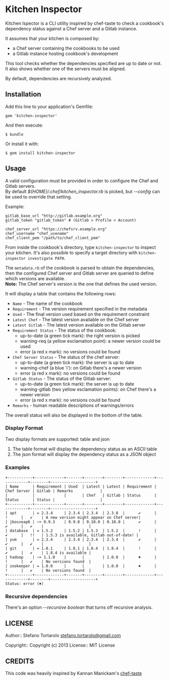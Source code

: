# Kitchen Inspector

Kitchen Ispector is a CLI utility inspired by chef-taste to check a cookbook's dependency status against a Chef server and a Gitlab instance.

It assumes that your kitchen is composed by:

* a Chef server containing the cookbooks to be used
* a Gitlab instance hosting cookbook's development

This tool checks whether the dependencies specified are up to date or not.
It also shows whether one of the servers must be aligned.

By default, dependencies are recursively analyzed.

## Installation

Add this line to your application's Gemfile:

    gem 'kitchen-inspector'

And then execute:

    $ bundle

Or install it with:

    $ gem install kitchen-inspector

## Usage

A valid configuration must be provided in order to configure the Chef and Gitlab servers.  
By default *${HOME}/.chef/kitchen_inspector.rb* is picked, but _--config_ can be used to override that setting.

Example:

    gitlab_base_url "http://gitlab.example.org"
    gitlab_token "gitlab_token" # (Gitlab > Profile > Account)

    chef_server_url "https://chefsrv.example.org"
    chef_username "chef_usename"
    chef_client_pem "/path/to/chef_client_pem"

From inside the cookbook's directory, type `kitchen-inspector` to inspect your kitchen.
It's also possible to specify a target directory with `kitchen-inspector investigate PATH`.

The `metadata.rb` of the cookbook is parsed to obtain the dependencies, then the configured Chef server and Gitlab server are queried to define which versions are available.  
**Note:** The Chef server's version is the one that defines the used version.

It will display a table that contains the following rows:

* `Name` - The name of the cookbook
* `Requirement` - The version requirement specified in the metadata
* `Used` - The final version used based on the requirement constraint
* `Latest Chef` - The latest version available on the Chef server
* `Latest Gitlab` - The latest version available on the Gitlab server
* `Requirement Status` - The status of the cookbook:
    * up-to-date (a green tick mark): the right version is picked
    * warning-req (a yellow esclamation point): a newer version could be used
    * error (a red x mark): no versions could be found
* `Chef Server Status` - The status of the chef server:
    * up-to-date (a green tick mark): the server is up to date
    * warning-chef (a blue 'i'): on Gitlab there's a newer version
    * error (a red x mark): no versions could be found
* `Gitlab Status` - The status of the Gitlab server:
    * up-to-date (a green tick mark): the server is up to date
    * warning-gitlab (two yellow esclamation points): on Chef there's a newer version
    * error (a red x mark): no versions could be found
* `Remarks` - human readable descriptions of warnings/errors

The overall status will also be displayed in the bottom of the table.

### Display Format

Two display formats are supported: table and json

1. The table format will display the dependency status as an ASCII table
2. The json format will display the dependency status as a JSON object

### Examples

    +-----------+-------------+-------+--------+--------+-------------+-------------+--------+--------------------+
    | Name      | Requirement | Used  | Latest | Latest | Requirement | Chef Server | Gitlab | Remarks            |
    |           |             |       | Chef   | Gitlab | Status      | Status      | Status |                    |
    +-----------+-------------+-------+--------+--------+-------------+-------------+--------+--------------------+
    | apt       | = 2.3.4     | 2.3.4 | 2.3.4  | 2.3.8  |      ✔      |      !      |   ✔    | A new version might appear on Chef server|
    | jbosseap6 | ~> 0.9.3    | 0.9.8 | 0.10.0 | 0.10.0 |      ✔      |      ✔      |   ✔    |                    |
    | database  | = 1.5.2     | 1.5.2 | 1.5.3  | 1.5.2  |      !      |      ✔      |   !!   | 1.5.3 is available, Gitlab out-of-date! |
    | yum       | = 2.3.4     | 2.3.4 | 2.3.4  | 2.3.4  |      ✔      |      ✔      |   ✔    |                    |
    | git       | = 1.8.1     | 1.8.1 | 1.8.4  | 1.8.4  |      !      |      ✔      |   ✔    | 1.8.4 is available |
    | hadoop    | ~> 1.1.0    |       |        | 1.0.0  |      ✖      |      !      |   ✔    | No versions found  |
    | zookeeper | = 1.0.0     |       |        | 1.0.0  |      ✖      |      !      |   ✔    | No versions found  |
    +-----------+-------------+-------+--------+--------+-------------+-------------+--------+--------------------+
    Status: error (✖)

### Recursive dependencies

There's an option _--recursive boolean_ that turns off recursive analysis.


## LICENSE

Author:: Stefano Tortarolo <stefano.tortarolo@gmail.com>

Copyright:: Copyright (c) 2013
License:: MIT License

## CREDITS
This code was heavily inspired by Kannan Manickam's [chef-taste](https://github.com/arangamani/chef-taste)
